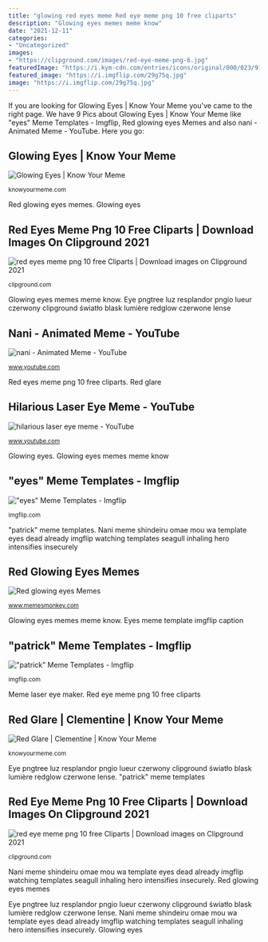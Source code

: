```yaml
---
title: "glowing red eyes meme Red eye meme png 10 free cliparts"
description: "Glowing eyes memes meme know"
date: "2021-12-11"
categories:
- "Uncategorized"
images:
- "https://clipground.com/images/red-eye-meme-png-6.jpg"
featuredImage: "https://i.kym-cdn.com/entries/icons/original/000/023/916/GE.jpg"
featured_image: "https://i.imgflip.com/29g75q.jpg"
image: "https://i.imgflip.com/29g75q.jpg"
---
```


If you are looking for Glowing Eyes | Know Your Meme you've came to the right page. We have 9 Pics about Glowing Eyes | Know Your Meme like &quot;eyes&quot; Meme Templates - Imgflip, Red glowing eyes Memes and also nani - Animated Meme - YouTube. Here you go:

## Glowing Eyes | Know Your Meme

![Glowing Eyes | Know Your Meme](https://i.kym-cdn.com/entries/icons/original/000/023/916/GE.jpg "Glowing eyes")

<small>knowyourmeme.com</small>

Red glowing eyes memes. Glowing eyes

## Red Eyes Meme Png 10 Free Cliparts | Download Images On Clipground 2021

![red eyes meme png 10 free Cliparts | Download images on Clipground 2021](https://clipground.com/images/red-eye-meme-png-9.jpg "Red glare")

<small>clipground.com</small>

Glowing eyes memes meme know. Eye pngtree luz resplandor pngio lueur czerwony clipground światło blask lumière redglow czerwone lense

## Nani - Animated Meme - YouTube

![nani - Animated Meme - YouTube](https://i.ytimg.com/vi/5wZYWmcl6_4/hqdefault.jpg "Eye pngtree luz resplandor pngio lueur czerwony clipground światło blask lumière redglow czerwone lense")

<small>www.youtube.com</small>

Red eyes meme png 10 free cliparts. Red glare

## Hilarious Laser Eye Meme - YouTube

![hilarious laser eye meme - YouTube](https://i.ytimg.com/vi/k0lbW2FpDKA/maxresdefault.jpg "Glowing eyes memes meme know")

<small>www.youtube.com</small>

Glowing eyes. Glowing eyes memes meme know

## &quot;eyes&quot; Meme Templates - Imgflip

![&quot;eyes&quot; Meme Templates - Imgflip](https://i.imgflip.com/2h9pm5.jpg "Red glowing eyes memes")

<small>imgflip.com</small>

&quot;patrick&quot; meme templates. Nani meme shindeiru omae mou wa template eyes dead already imgflip watching templates seagull inhaling hero intensifies insecurely

## Red Glowing Eyes Memes

![Red glowing eyes Memes](https://www.memesmonkey.com/images/memesmonkey/65/6520aa273f0abe5ab27d9342397dc809.jpeg "Glowing eyes")

<small>www.memesmonkey.com</small>

Glowing eyes memes meme know. Eyes meme template imgflip caption

## &quot;patrick&quot; Meme Templates - Imgflip

![&quot;patrick&quot; Meme Templates - Imgflip](https://i.imgflip.com/29g75q.jpg "Red eye meme png 10 free cliparts")

<small>imgflip.com</small>

Meme laser eye maker. Red eye meme png 10 free cliparts

## Red Glare | Clementine | Know Your Meme

![Red Glare | Clementine | Know Your Meme](http://i0.kym-cdn.com/photos/images/newsfeed/000/817/784/e0a.jpg "Nani meme shindeiru omae mou wa template eyes dead already imgflip watching templates seagull inhaling hero intensifies insecurely")

<small>knowyourmeme.com</small>

Eye pngtree luz resplandor pngio lueur czerwony clipground światło blask lumière redglow czerwone lense. &quot;patrick&quot; meme templates

## Red Eye Meme Png 10 Free Cliparts | Download Images On Clipground 2021

![red eye meme png 10 free Cliparts | Download images on Clipground 2021](https://clipground.com/images/red-eye-meme-png-6.jpg "Glowing eyes")

<small>clipground.com</small>

Nani meme shindeiru omae mou wa template eyes dead already imgflip watching templates seagull inhaling hero intensifies insecurely. Red glowing eyes memes

Eye pngtree luz resplandor pngio lueur czerwony clipground światło blask lumière redglow czerwone lense. Nani meme shindeiru omae mou wa template eyes dead already imgflip watching templates seagull inhaling hero intensifies insecurely. Glowing eyes
